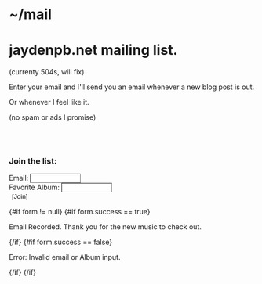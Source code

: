 <script>
	export let form
	let resultTag
	let resultText = ''
	
	const displayResult = (msg) => {
		resultTag.classList.remove('hide')
		resultText = msg
	}
	console.log(form)

	
	
</script>
# ~/mail
# jaydenpb.net mailing list.
(currenty 504s, will fix)

Enter your email and I'll send you an email whenever a new blog post is out.

Or whenever I feel like it.

(no spam or ads I promise)

<br>
<br>

### Join the list:

<!--
<form on:submit|preventDefault={handleSubmit} method="POST">
-->
<div class="formDiv">
<form method="POST">
<label for="email" >Email:</label>
<input name="email" type="text" id="email" size="10">
<br>
<label for="favSong">Favorite Album:</label>
<input name="favSong" type="text" id="favSong" size="10">
<br>
<button type='submit'>[Join]</button>
</form>
{#if form != null}
	{#if form.success == true}
		<p>Email Recorded. Thank you for the new music to check out.</p>
	{/if}
	{#if form.success == false}
		<p>Error: Invalid email or Album input.</p>
	{/if}
{/if}

</div>
<div class="padded"></div>
<style>
	.hide{
		visibility: hidden;
	}
	input[type=text]{
		border-width: 1px;
		color: var(--color);
	}
	button{
		background: none;
		border: none;
	}
	button:hover{
		cursor: pointer;
	}
	.padded{
		margin-bottom: 10vh;
	}
</style>
